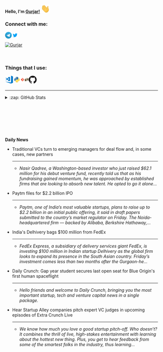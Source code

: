 #### Hello, I'm [Gurjar!](https://GurjarKing.github.io) <img src="https://raw.githubusercontent.com/ABSphreak/ABSphreak/master/gifs/Hi.gif" width="30px"></h2>


### Connect with me:

[<img align="left" alt="Gurjar | Telegram" width="22px" src="https://raw.githubusercontent.com/github/explore/80688e429a7d4ef2fca1e82350fe8e3517d3494d/topics/telegram/telegram.png" />][Telegram]
[<img align="left" alt="Gurjar | Twitter" width="22px" src="https://raw.githubusercontent.com/github/explore/80688e429a7d4ef2fca1e82350fe8e3517d3494d/topics/twitter/twitter.png" />][Twitter]
<br >
<br >
<a href="https://github.com/GurjarKing"><img src="https://komarev.com/ghpvc/?username=GurjarKing" alt="Gurjar" /></a> <br />
<br />
<br />
<!-- <br >

![](https://visitor-badge.glitch.me/badge?page_id=GurjarKing)

<br /> -->

### Things that I use:

[<img align="left" alt="Visual Studio Code" width="26px" src="https://raw.githubusercontent.com/github/explore/80688e429a7d4ef2fca1e82350fe8e3517d3494d/topics/visual-studio-code/visual-studio-code.png" />][VSCode]
[<img align="left" alt="Python" width="26px" src="https://raw.githubusercontent.com/github/explore/80688e429a7d4ef2fca1e82350fe8e3517d3494d/topics/python/python.png" />][Python]
[<img align="left" alt="Git" width="26px" src="https://raw.githubusercontent.com/github/explore/80688e429a7d4ef2fca1e82350fe8e3517d3494d/topics/git/git.png" />][Git]
[<img align="left" alt="GitHub" width="26px" src="https://raw.githubusercontent.com/github/explore/78df643247d429f6cc873026c0622819ad797942/topics/github/github.png" />][Github]

<br />
<br />

---
<details>
  <summary>:zap: GitHub Stats</summary>

<img align="left" alt="Gurjar's Github Stats" src="https://github-readme-stats.vercel.app/api?username=GurjarKing&show_icons=true&hide_border=true&count_private=true&include_all_commit=true&theme=algolia" />

</details>

<!-- ### 🔔 My latest tweet
<a href="https://twitter.com/Gurjar_King43" target="_blank">
	<img src="https://github.com/GurjarKing/GurjarKing/raw/master/tweet.png" width="70%" align="center" alt="Click to view on Twitter" title="My latest tweet, as an image"/>
</a> -->
<br>

<pre>

</pre>

<!-- **Quote of the hour:**

{qoth}

~ {qoth_author}
<pre>

</pre> -->
<br>
<pre>


</pre>
<strong>Daily News</strong>
  
  - Traditional VCs turn to emerging managers for deal flow and, in some cases, new partners
     <hr/>
     
      - *Nasir Qadree, a Washington-based investor who just raised $62.1 million for his debut venture fund, recently told us that as his fundraising gained momentum, he was approached by established firms that are looking to absorb new talent. He opted to go it alone…*
     
  - Paytm files for $2.2 billion IPO
      <hr/>
      
      - *Paytm, one of India’s most valuable startups, plans to raise up to $2.2 billion in an initial public offering, it said in draft papers submitted to the country’s market regulator on Friday. The Noida-headquartered firm — backed by Alibaba, Berkshire Hathaway,…*
      
  - India's Delhivery bags $100 million from FedEx
      <hr/>
      
      - *FedEx Express, a subsidiary of delivery services giant FedEx, is investing $100 million in Indian startup Delhivery as the global firm looks to expand its presence in the South Asian country. Friday’s investment comes less than two months after the Gurgaon-he…*
      
  - Daily Crunch: Gap year student secures last open seat for Blue Origin's first human spaceflight
      <hr/>
      
      - *Hello friends and welcome to Daily Crunch, bringing you the most important startup, tech and venture capital news in a single package.*
       
  - Hear Startup Alley companies pitch expert VC judges in upcoming episodes of Extra Crunch Live
      <hr/>
       
       - *We know how much you love a good startup pitch-off. Who doesn’t? It combines the thrill of live, high-stakes entertainment with learning about the hottest new thing. Plus, you get to hear feedback from some of the smartest folks in the industry, thus learning…*
      

<br />

[VSCode]: https://code.visualstudio.com/
[Python]: https://www.python.org/
[Git]: https://git-scm.com/
[Github]: https://github.com/
[Telegram]: https://t.me/Gurjar_King/
[Twitter]: https://twitter.com/Gurjar_King43/
